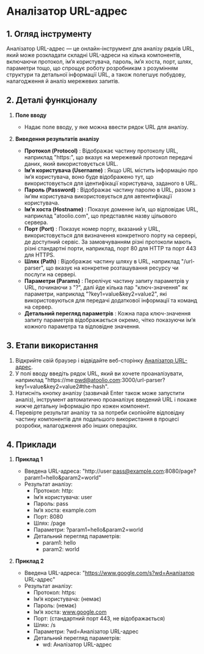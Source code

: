 # Аналізатор URL-адрес

## 1. Огляд інструменту
Аналізатор URL-адрес — це онлайн-інструмент для аналізу рядків URL, який може розкладати складні URL-адреси на кілька компонентів, включаючи протокол, ім’я користувача, пароль, ім’я хоста, порт, шлях, параметри тощо, що спрощує роботу розробникам з розумінням структури та детальної інформації URL, а також полегшує побудову, налагодження й аналіз мережевих запитів.

## 2. Деталі функціоналу

  1. **Поле вводу**
     * Надає поле вводу, у яке можна ввести рядок URL для аналізу.

  2. **Виведення результатів аналізу**
     * **Протокол (Protocol)** : Відображає частину протоколу URL, наприклад "https:", що вказує на мережевий протокол передачі даних, який використовується URL.
     * **Ім’я користувача (Username)** : Якщо URL містить інформацію про ім’я користувача, воно буде відображено тут, що використовується для ідентифікації користувача, заданого в URL.
     * **Пароль (Password)** : Відображає частину паролю в URL, разом з ім’ям користувача використовується для автентифікації користувача.
     * **Ім’я хоста (Hostname)** : Показує доменне ім’я, що відповідає URL, наприклад "atoolio.com", що представляє назву цільового сервера.
     * **Порт (Port)** : Показує номер порту, вказаний у URL, використовується для визначення конкретного порту на сервері, де доступний сервіс. За замовчуванням різні протоколи мають різні стандартні порти, наприклад, порт 80 для HTTP та порт 443 для HTTPS.
     * **Шлях (Path)** : Відображає частину шляху в URL, наприклад "/url-parser", що вказує на конкретне розташування ресурсу чи послуги на сервері.
     * **Параметри (Params)** : Перелічує частину запиту параметрів у URL, починаючи з "?", далі йде кілька пар "ключ-значення" як параметри, наприклад "?key1=value&key2=value2", які використовуються для передачі додаткової інформації та команд на сервер.
     * **Детальний перегляд параметрів** : Кожна пара ключ-значення запиту параметрів відображається окремо, чітко показуючи ім’я кожного параметра та відповідне значення.

## 3. Етапи використання

  1. Відкрийте свій браузер і відвідайте веб-сторінку [Аналізатор URL-адрес](https://atoolio.com/url-parser).
  2. У полі вводу введіть рядок URL, який ви хочете проаналізувати, наприклад "https://me:pwd@atoolio.com:3000/url-parser?key1=value&key2=value2#the-hash".
  3. Натисніть кнопку аналізу (зазвичай Enter також може запустити аналіз), інструмент автоматично проаналізує введений URL і покаже нижче детальну інформацію про кожен компонент.
  4. Перевірте результат аналізу та за потреби скопіюйте відповідну частину компонентів для подальшого використання в процесі розробки, налагодження або інших операціях.

## 4. Приклади

  1. **Приклад 1**
     * Введена URL-адреса: "http://user:pass@example.com:8080/page?param1=hello&param2=world"
     * Результат аналізу:
       * Протокол: http:
       * Ім’я користувача: user
       * Пароль: pass
       * Ім’я хоста: example.com
       * Порт: 8080
       * Шлях: /page
       * Параметри: ?param1=hello&param2=world
       * Детальний перегляд параметрів:
         * param1: hello
         * param2: world

  2. **Приклад 2**
     * Введена URL-адреса: "https://www.google.com/s?wd=Аналізатор URL-адрес"
     * Результат аналізу:
       * Протокол: https:
       * Ім’я користувача: (немає)
       * Пароль: (немає)
       * Ім’я хоста: www.google.com
       * Порт: (стандартний порт 443, не відображається)
       * Шлях: /s
       * Параметри: ?wd=Аналізатор URL-адрес
       * Детальний перегляд параметрів:
         * wd: Аналізатор URL-адрес